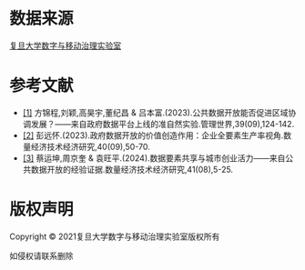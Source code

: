 # 数据来源
[复旦大学数字与移动治理实验室](http://ifopendata.fudan.edu.cn/)

# 参考文献
- [[1]](reference/公共数据开放能否促进区域协调发展_方锦程.pdf) 方锦程,刘颖,高昊宇,董纪昌 & 吕本富.(2023).公共数据开放能否促进区域协调发展？——来自政府数据平台上线的准自然实验.管理世界,39(09),124-142.
- [[2]](reference/政府数据开放的价值创造作用：企业全要素生产率视角_彭远怀.pdf) 彭远怀.(2023).政府数据开放的价值创造作用：企业全要素生产率视角.数量经济技术经济研究,40(09),50-70.
- [[3]](reference/数据要素共享与城市创业活力_蔡运坤.pdf) 蔡运坤,周京奎 & 袁旺平.(2024).数据要素共享与城市创业活力——来自公共数据开放的经验证据.数量经济技术经济研究,41(08),5-25.

# 版权声明
Copyright © 2021复旦大学数字与移动治理实验室版权所有

如侵权请联系删除
